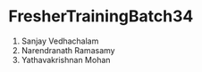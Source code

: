 # FresherTrainingBatch34
1. Sanjay Vedhachalam
2. Narendranath Ramasamy 
3. Yathavakrishnan Mohan


